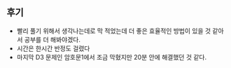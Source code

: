 ## 후기

- 빨리 풀기 위해서 생각나는데로 막 적었는데 더 좋은 효율적인 방법이 있을 것 같아서 공부를 더 해봐야겠다.
- 시간은 한시간 반정도 걸렸다
- 마지막 D3 문제인 암호문1에서 조금 막혔지만 20분 안에 해결했던 것 같다.
